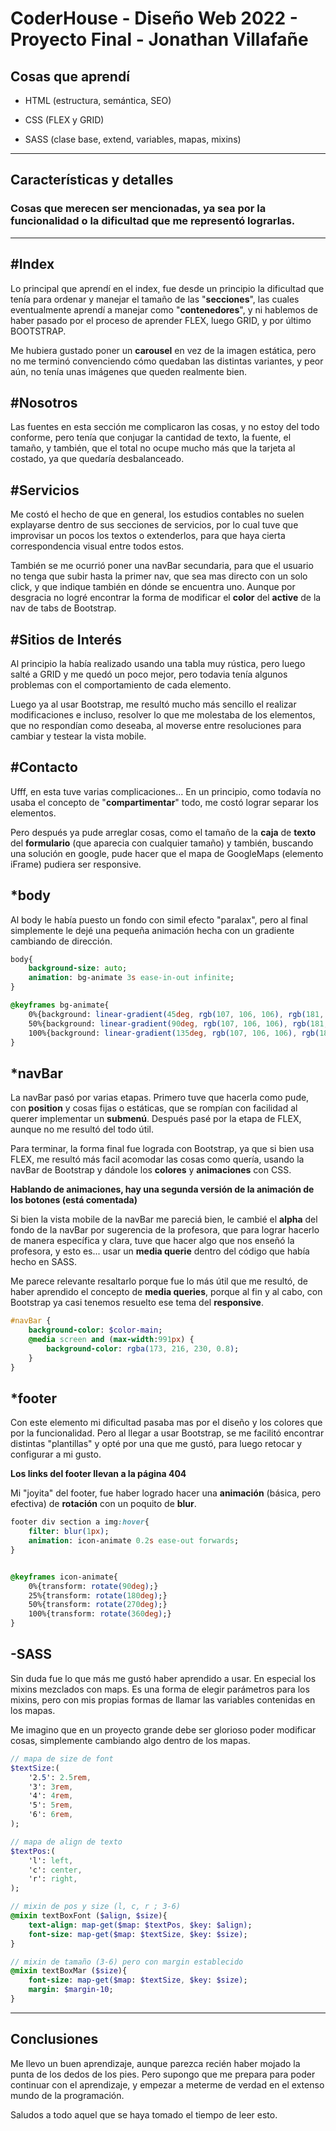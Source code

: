# CoderHouse - Diseño Web 2022 - Proyecto Final - Jonathan Villafañe

## Cosas que aprendí

- HTML (estructura, semántica, SEO)

- CSS (FLEX y GRID)

- SASS (clase base, extend, variables, mapas, mixins)

---

## Características y detalles

### Cosas que merecen ser mencionadas, ya sea por la funcionalidad o la dificultad que me representó lograrlas.

---

## #Index

Lo principal que aprendí en el index, fue desde un principio la dificultad que tenía para ordenar y manejar el tamaño de las "**secciones**", las cuales eventualmente aprendí a manejar como "**contenedores**", y ni hablemos de haber pasado por el proceso de aprender FLEX, luego GRID, y por último BOOTSTRAP.

Me hubiera gustado poner un **carousel** en vez de la imagen estática, pero no me terminó convenciendo cómo quedaban las distintas variantes, y peor aún, no tenía unas imágenes que queden realmente bien.

## #Nosotros

Las fuentes en esta sección me complicaron las cosas, y no estoy del todo conforme, pero tenía que conjugar la cantidad de texto, la fuente, el tamaño, y también, que el total no ocupe mucho más que la tarjeta al costado, ya que quedaría desbalanceado.

## #Servicios

Me costó el hecho de que en general, los estudios contables no suelen explayarse dentro de sus secciones de servicios, por lo cual tuve que improvisar un pocos los textos o extenderlos, para que haya cierta correspondencia visual entre todos estos.

También se me ocurrió poner una navBar secundaria, para que el usuario no tenga que subir hasta la primer nav, que sea mas directo con un solo click, y que indique también en dónde se encuentra uno. Aunque por desgracia no logré encontrar la forma de modificar el **color** del **active** de la nav de tabs de Bootstrap. 

## #Sitios de Interés

Al principio la había realizado usando una tabla muy rústica, pero luego salté a GRID y me quedó un poco mejor, pero todavia tenía algunos problemas con el comportamiento de cada elemento.

Luego ya al usar Bootstrap, me resultó mucho más sencillo el realizar modificaciones e incluso, resolver lo que me molestaba de los elementos, que no respondían como deseaba, al moverse entre resoluciones para cambiar y testear la vista mobile.

## #Contacto

Ufff, en esta tuve varias complicaciones...
En un principio, como todavía no usaba el concepto de "**compartimentar**" todo, me costó lograr separar los elementos.

Pero después ya pude arreglar cosas, como el tamaño de la **caja** de **texto** del **formulario** (que aparecia con cualquier tamaño) y también, buscando una solución en google, pude hacer que el mapa de GoogleMaps (elemento iFrame) pudiera ser responsive.

## *body

Al body le había puesto un fondo con simil efecto "paralax", pero al final simplemente le dejé una pequeña animación hecha con un gradiente cambiando de dirección.

```sass
body{
    background-size: auto;
    animation: bg-animate 3s ease-in-out infinite;
}

@keyframes bg-animate{
    0%{background: linear-gradient(45deg, rgb(107, 106, 106), rgb(181, 173, 186),rgb(177, 138, 138));}
    50%{background: linear-gradient(90deg, rgb(107, 106, 106), rgb(181, 173, 186),rgb(177, 138, 138));}
    100%{background: linear-gradient(135deg, rgb(107, 106, 106), rgb(181, 173, 186),rgb(177, 138, 138));}
}
```

## *navBar

La navBar pasó por varias etapas.
Primero tuve que hacerla como pude, con **position** y cosas fijas o estáticas, que se rompían con facilidad al querer implementar un **submenú**.
Después pasé por la etapa de FLEX, aunque no me resultó del todo útil.

Para terminar, la forma final fue lograda con Bootstrap, ya que si bien usa FLEX, me resultó más facil acomodar las cosas como quería, usando la navBar de Bootstrap y dándole los **colores** y **animaciones** con CSS.

**Hablando de animaciones, hay una segunda versión de la animación de los botones (está comentada)**

Si bien la vista mobile de la navBar me pareciá bien, le cambié el **alpha** del fondo de la navBar por sugerencia de la profesora, que para lograr hacerlo de manera específica y clara, tuve que hacer algo que nos enseñó la profesora, y esto es... usar un **media querie** dentro del código que había hecho en SASS.

Me parece relevante resaltarlo porque fue lo más útil que me resultó, de haber aprendido el concepto de **media queries**, porque al fin y al cabo, con Bootstrap ya casi tenemos resuelto ese tema del **responsive**.

```sass
#navBar {
    background-color: $color-main;
    @media screen and (max-width:991px) {
        background-color: rgba(173, 216, 230, 0.8);
    }
}
```

## *footer

Con este elemento mi dificultad pasaba mas por el diseño y los colores que por la funcionalidad.
Pero al llegar a usar Bootstrap, se me facilitó encontrar distintas "plantillas" y opté por una que me gustó, para luego retocar y configurar a mi gusto.

**Los links del footer llevan a la página 404**

Mi "joyita" del footer, fue haber logrado hacer una **animación** (básica, pero efectiva) de **rotación** con un poquito de **blur**.

```sass
footer div section a img:hover{
    filter: blur(1px);
    animation: icon-animate 0.2s ease-out forwards;
}


@keyframes icon-animate{
    0%{transform: rotate(90deg);}
    25%{transform: rotate(180deg);}
    50%{transform: rotate(270deg);}
    100%{transform: rotate(360deg);}
}
```

## -SASS

Sin duda fue lo que más me gustó haber aprendido a usar. En especial los mixins mezclados con maps.
Es una forma de elegir parámetros para los mixins, pero con mis propias formas de llamar las variables contenidas en los mapas.

Me imagino que en un proyecto grande debe ser glorioso poder modificar cosas, simplemente cambiando algo dentro de los mapas.

```sass
// mapa de size de font
$textSize:(
    '2.5': 2.5rem,
    '3': 3rem,
    '4': 4rem,
    '5': 5rem,
    '6': 6rem,
);

// mapa de align de texto
$textPos:(
    'l': left,
    'c': center,
    'r': right,
);
```

```sass
// mixin de pos y size (l, c, r ; 3-6)
@mixin textBoxFont ($align, $size){
    text-align: map-get($map: $textPos, $key: $align);
    font-size: map-get($map: $textSize, $key: $size);
}

// mixin de tamaño (3-6) pero con margin establecido
@mixin textBoxMar ($size){
    font-size: map-get($map: $textSize, $key: $size);
    margin: $margin-10;
}
```

---

## Conclusiones

Me llevo un buen aprendizaje, aunque parezca recién haber mojado la punta de los dedos de los pies.
Pero supongo que me prepara para poder continuar con el aprendizaje, y empezar a meterme de verdad en el extenso mundo de la programación.

Saludos a todo aquel que se haya tomado el tiempo de leer esto.
